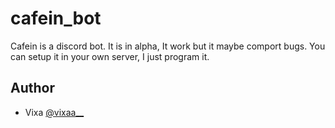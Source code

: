 # cafein_bot
Cafein is a discord bot. It is in alpha, It work but it maybe comport bugs. You can setup it in your own server, I just program it.

## Author

* Vixa [@vixaa__](https://twitter.com/Vixaa__)
